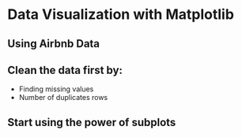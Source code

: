 # Data Visualization with Matplotlib

## Using Airbnb Data

## Clean the data first by:

- Finding missing values
- Number of duplicates rows

## Start using the power of subplots
